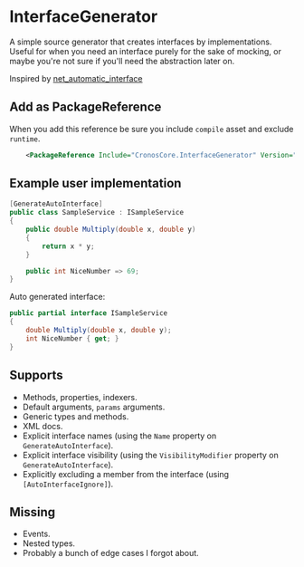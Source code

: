 # InterfaceGenerator

A simple source generator that creates interfaces by implementations. Useful for when you need an interface purely for the sake of mocking, or maybe you're not sure if you'll need the abstraction later on.

Inspired by [net_automatic_interface](https://github.com/codecentric/net_automatic_interface)

## Add as PackageReference

When you add this reference be sure you include `compile` asset and exclude `runtime`.

```xml
    <PackageReference Include="CronosCore.InterfaceGenerator" Version="1.1.0" IncludeAssets="compile; build; native; contentfiles; analyzers; buildtransitive" />
```

## Example user implementation

```cs
[GenerateAutoInterface]
public class SampleService : ISampleService
{
    public double Multiply(double x, double y)
    {
        return x * y;            
    }

    public int NiceNumber => 69;
}
```

Auto generated interface:

```cs
public partial interface ISampleService
{
    double Multiply(double x, double y);
    int NiceNumber { get; }
}
```

## Supports

- Methods, properties, indexers.
- Default arguments, `params` arguments.
- Generic types and methods.
- XML docs.
- Explicit interface names (using the `Name` property on `GenerateAutoInterface`).
- Explicit interface visibility (using the `VisibilityModifier` property on `GenerateAutoInterface`).
- Explicitly excluding a member from the interface (using `[AutoInterfaceIgnore]`).

## Missing

- Events.
- Nested types.
- Probably a bunch of edge cases I forgot about.
